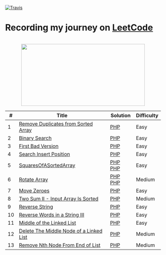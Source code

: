 [![Travis](https://img.shields.io/badge/language-PHP-blue.svg)]()

# Recording my journey on [LeetCode](https://leetcode.com/problemset/algorithms/) 


<p align="center">  
	<br>
	<a href="https://leetcode.com/problemset/algorithms/">
        <img height=200 width = 400 src="https://tva1.sinaimg.cn/large/007S8ZIlly1ghluelm27rj30dw0780sm.jpg"> 
    </a>
    <br>
</p>


| # | Title | Solution | Difficulty |
|---| ----- | -------- | ---------- |
|1|[Remove Duplicates from Sorted Array](https://leetcode.com/problems/remove-duplicates-from-sorted-array/) | [PHP](https://github.com/3omarbadr/LeetCode-Problems/blob/main/Easy/RemoveDuplicatesfromSortedArray.php) |Easy|
|2|[Binary Search](https://leetcode.com/problems/binary-search/) | [PHP](https://github.com/3omarbadr/LeetCode-Problems/blob/main/Easy/BinarySearch.php) |Easy|
|3|[First Bad Version](https://leetcode.com/problems/first-bad-version/) | [PHP](https://github.com/3omarbadr/LeetCode-Problems/blob/main/Easy/FirstBadVersion.php) |Easy|
|4|[Search Insert Position](https://leetcode.com/problems/search-insert-position/) | [PHP](https://github.com/3omarbadr/LeetCode-Problems/blob/main/Easy/SearchInsertPosition.php) |Easy|
|5|[SquaresOfASortedArray](https://leetcode.com/problems/squares-of-a-sorted-array/) | [PHP](https://github.com/3omarbadr/LeetCode-Problems/blob/main/Easy/SquaresOfASortedArray.php) [PHP](https://github.com/3omarbadr/LeetCode-Problems/blob/main/Easy/SquaresOfASortedArray2.php) |Easy|
|6|[Rotate Array](https://leetcode.com/problems/rotate-array/) | [PHP](https://github.com/3omarbadr/LeetCode-Problems/blob/main/Medium/RotateArray.php) [PHP](https://github.com/3omarbadr/LeetCode-Problems/blob/main/Medium/RotateArray2.php) |Medium|
|7|[Move Zeroes](https://leetcode.com/problems/move-zeroes/) | [PHP](https://github.com/3omarbadr/LeetCode-Problems/blob/main/Easy/MoveZeroes.php) |Easy|
|8|[Two Sum II - Input Array Is Sorted](https://leetcode.com/problems/two-sum-ii-input-array-is-sorted/) | [PHP](https://github.com/3omarbadr/LeetCode-Problems/blob/main/Medium/TwoSumII.php) |Medium|
|9|[Reverse String](https://leetcode.com/problems/reverse-string/) | [PHP](https://github.com/3omarbadr/LeetCode-Problems/blob/main/Easy/ReverseString.php) |Easy|
|10|[Reverse Words in a String III](https://leetcode.com/problems/reverse-words-in-a-string-iii/) | [PHP](https://github.com/3omarbadr/LeetCode-Problems/blob/main/Easy/ReverseWordsInAStringIII.php) |Easy|
|11|[Middle of the Linked List](https://leetcode.com/problems/middle-of-the-linked-list/) | [PHP](https://github.com/3omarbadr/LeetCode-Problems/blob/main/Easy/MiddleoftheLinkedList.php) |Easy|
|12|[Delete The Middle Node of a Linked List](https://leetcode.com/problems/delete-the-middle-node-of-a-linked-list/) | [PHP](https://github.com/3omarbadr/LeetCode-Problems/blob/main/Medium/DeleteTheMiddleNodeOfALinkedList.php) |Medium|
|13|[Remove Nth Node From End of List](https://leetcode.com/problems/remove-nth-node-from-end-of-list/) | [PHP](https://github.com/3omarbadr/LeetCode-Problems/blob/main/Medium/RemoveNthNodeFromEndofList.php) |Medium|